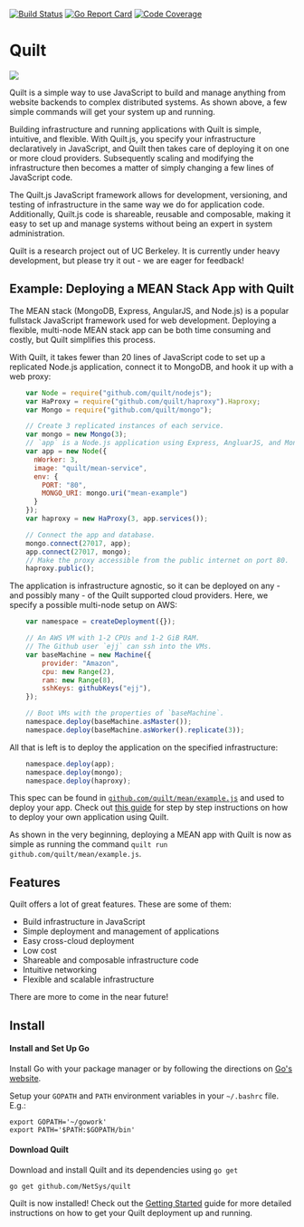 [![Build Status](https://travis-ci.org/NetSys/quilt.svg?branch=master)](https://travis-ci.org/NetSys/quilt)
[![Go Report Card](https://goreportcard.com/badge/github.com/NetSys/quilt)](https://goreportcard.com/report/github.com/NetSys/quilt)
[![Code Coverage](https://codecov.io/gh/NetSys/quilt/branch/master/graph/badge.svg)](https://codecov.io/gh/NetSys/quilt)

# Quilt

<img src="https://github.com/quilt/mean/blob/master/images/mean.gif">

Quilt is a simple way to use JavaScript to build and manage anything from
website backends to complex distributed systems. As shown above, a few simple
commands will get your system up and running.

Building infrastructure and running applications with Quilt is simple,
intuitive, and flexible. With Quilt.js, you specify your infrastructure
declaratively in JavaScript, and Quilt then takes care of deploying it on one
or more cloud providers. Subsequently scaling and modifying the infrastructure
then becomes a matter of simply changing a few lines of JavaScript code.

The Quilt.js JavaScript framework allows for development, versioning, and
testing of infrastructure in the same way we do for application code.
Additionally, Quilt.js code is shareable, reusable and composable, making it
easy to set up and manage systems without being an expert in system
administration.

Quilt is a research project out of UC Berkeley. It is currently under heavy
development, but please try it out - we are eager for feedback!

## Example: Deploying a MEAN Stack App with Quilt
The MEAN stack (MongoDB, Express, AngularJS, and Node.js) is a popular
fullstack JavaScript framework used for web development. Deploying a flexible,
multi-node MEAN stack app can be both time consuming and costly, but Quilt
simplifies this process.

With Quilt, it takes fewer than 20 lines of JavaScript code to set up a
replicated Node.js application, connect it to MongoDB, and hook it up with a
web proxy:

[//]: # (b1)
```javascript
    var Node = require("github.com/quilt/nodejs");
    var HaProxy = require("github.com/quilt/haproxy").Haproxy;
    var Mongo = require("github.com/quilt/mongo");

    // Create 3 replicated instances of each service.
    var mongo = new Mongo(3);
    // `app` is a Node.js application using Express, AngluarJS, and MongoDB.
    var app = new Node({
      nWorker: 3,
      image: "quilt/mean-service",
      env: {
        PORT: "80",
        MONGO_URI: mongo.uri("mean-example")
      }
    });
    var haproxy = new HaProxy(3, app.services());

    // Connect the app and database.
    mongo.connect(27017, app);
    app.connect(27017, mongo);
    // Make the proxy accessible from the public internet on port 80.
    haproxy.public();
```

The application is infrastructure agnostic, so it can be deployed on any - and
possibly many - of the Quilt supported cloud providers. Here, we specify a
possible multi-node setup on AWS:

[//]: # (b1)
```javascript
    var namespace = createDeployment({});

    // An AWS VM with 1-2 CPUs and 1-2 GiB RAM.
    // The Github user `ejj` can ssh into the VMs.
    var baseMachine = new Machine({
        provider: "Amazon",
        cpu: new Range(2),
        ram: new Range(8),
        sshKeys: githubKeys("ejj"),
    });

    // Boot VMs with the properties of `baseMachine`.
    namespace.deploy(baseMachine.asMaster());
    namespace.deploy(baseMachine.asWorker().replicate(3));
```
All that is left is to deploy the application on the specified infrastructure:

[//]: # (b1)
```javascript
    namespace.deploy(app);
    namespace.deploy(mongo);
    namespace.deploy(haproxy);
```

This spec can be found in
[`github.com/quilt/mean/example.js`](https://github.com/quilt/mean/blob/master/example.js)
and used to deploy your app. Check out [this
guide](https://github.com/quilt/mean/blob/master/README.md)
for step by step instructions on how to deploy your own application using
Quilt.

As shown in the very beginning, deploying a MEAN app with Quilt is now as simple
as running the command `quilt run github.com/quilt/mean/example.js`.

## Features
Quilt offers a lot of great features. These are some of them:

* Build infrastructure in JavaScript
* Simple deployment and management of applications
* Easy cross-cloud deployment
* Low cost
* Shareable and composable infrastructure code
* Intuitive networking
* Flexible and scalable infrastructure

There are more to come in the near future!

## Install
#### Install and Set Up Go
Install Go with your package manager or by following the directions on
[Go's website](https://golang.org/doc/install).

Setup your `GOPATH` and `PATH` environment variables in your `~/.bashrc` file.
E.g.:

    export GOPATH='~/gowork'
    export PATH='$PATH:$GOPATH/bin'

#### Download Quilt
Download and install Quilt and its dependencies using `go get`

    go get github.com/NetSys/quilt

Quilt is now installed! Check out the
[Getting Started](./docs/GettingStarted.md) guide for more detailed
instructions on how to get your Quilt deployment up and running.
